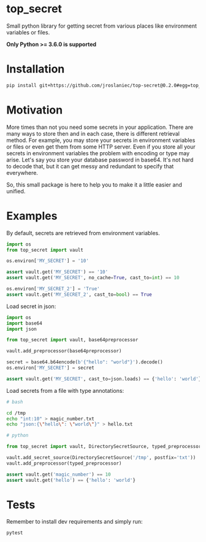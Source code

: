 # top_secret

Small python library for getting secret from various places like environment variables or files.

**Only Python >= 3.6.0 is supported**

# Installation

```bash
pip install git+https://github.com/jroslaniec/top-secret@0.2.0#egg=top_secret
```

# Motivation

More times than not you need some secrets in your application.
There are many ways to store then and in each case, there is different retrieval method.
For example, you may store your secrets in environment variables or files or even get them from some HTTP server.
Even if you store all your secrets in environment variables the problem with encoding or type may arise.
Let's say you store your database password in base64.
It's not hard to decode that, but it can get messy and
redundant to specify that everywhere.

So, this small package is here to help you to make it a little easier and unified.


# Examples

By default, secrets are retrieved from environment variables.

```python
import os
from top_secret import vault

os.environ['MY_SECRET'] = '10'

assert vault.get('MY_SECRET') == '10'
assert vault.get('MY_SECRET', no_cache=True, cast_to=int) == 10

os.environ['MY_SECRET_2'] = 'True'
assert vault.get('MY_SECRET_2', cast_to=bool) == True
```

Load secret in json:

```python
import os
import base64
import json

from top_secret import vault, base64preprocessor

vault.add_preprocessor(base64preprocessor)

secret = base64.b64encode(b'{"hello": "world"}').decode()
os.environ['MY_SECRET'] = secret

assert vault.get('MY_SECRET', cast_to=json.loads) == {'hello': 'world'}
```

Load secrets from a file with type annotations:

```bash
# bash

cd /tmp
echo "int:10" > magic_number.txt
echo "json:{\"hello\": \"world\"}" > hello.txt
```

```python
# python

from top_secret import vault, DirectorySecretSource, typed_preprocessor

vault.add_secret_source(DirectorySecretSource('/tmp', postfix='txt'))
vault.add_preprocessor(typed_preprocessor)

assert vault.get('magic_number') == 10
assert vault.get('hello') == {'hello': 'world'}
```

# Tests

Remember to install dev requirements and simply run:
```bash
pytest
```
